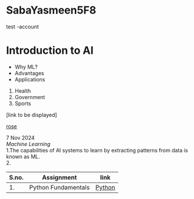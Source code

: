 # SabaYasmeen5F8
test -account

# Introduction to AI

 - Why ML?
 -  Advantages
 -  Applications

1. Health
2. Government
3. Sports


[link to be displayed]

[rose](https://images.unsplash.com/photo-1667851873721-7e319b4f8633?fm=jpg&q=60&w=3000&ixlib=rb-4.0.3&ixid=M3wxMjA3fDB8MHxzZWFyY2h8N3x8cm9zZXN8ZW58MHx8MHx8fDA%3D)


7 Nov 2024                                                                                                                                                                                 
*Machine Learning*                                                                                                                                                                         
1.The capabilities of AI systems to   learn by extracting patterns from   data is known as ML.                                                                                             
2.



|S.no.|Assignment|link|
|-----|----------|----|
|1.|Python Fundamentals|[Python](https://github.com/saba4405/SabaYasmeen5F8/blob/1403f0445fa4fbaff24ebc0128d31555a34bc379/assignment_01.ipynb)|

